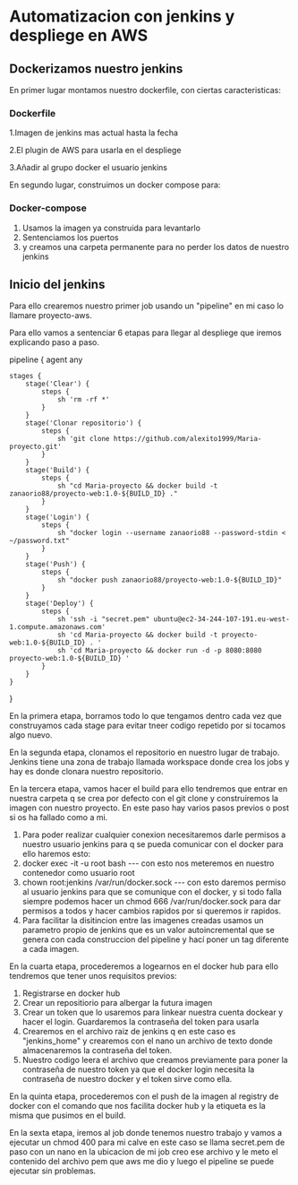 <h1>Automatizacion con jenkins y despliege en AWS</h1>
<h2>Dockerizamos nuestro jenkins</h2>
En primer lugar montamos nuestro dockerfile, con ciertas caracteristicas:

### Dockerfile

1.Imagen de jenkins mas actual hasta la fecha

2.El plugin de AWS para usarla en el despliege

3.Añadir al grupo docker el usuario jenkins 

En segundo lugar, construimos un docker compose para:

### Docker-compose

1. Usamos la imagen ya construida para levantarlo
2. Sentenciamos los puertos
3. y creamos una carpeta permanente para no perder los datos de nuestro jenkins

<h2>Inicio del jenkins </h2>

Para ello crearemos nuestro primer job usando un "pipeline" en mi caso lo llamare proyecto-aws.

Para ello vamos a sentenciar 6 etapas para llegar al despliege que iremos explicando paso a paso.

pipeline {
    agent any

    stages {
        stage('Clear') {
            steps {
                sh 'rm -rf *'
            }
        }
        stage('Clonar repositorio') {
            steps {
                sh 'git clone https://github.com/alexito1999/Maria-proyecto.git'
            }
        }
        stage('Build') {
            steps {
                sh "cd Maria-proyecto && docker build -t zanaorio88/proyecto-web:1.0-${BUILD_ID} ."
            }
        }
        stage('Login') {
            steps {
                sh "docker login --username zanaorio88 --password-stdin < ~/password.txt"
            }
        }
        stage('Push') {
            steps {
                sh "docker push zanaorio88/proyecto-web:1.0-${BUILD_ID}"
            }
        }
        stage('Deploy') {
            steps {
                sh 'ssh -i "secret.pem" ubuntu@ec2-34-244-107-191.eu-west-1.compute.amazonaws.com'
                sh 'cd Maria-proyecto && docker build -t proyecto-web:1.0-${BUILD_ID} . '
                sh 'cd Maria-proyecto && docker run -d -p 8080:8080 proyecto-web:1.0-${BUILD_ID} '
            }
        }
    }
}

En la primera etapa, borramos todo lo que tengamos dentro cada vez que construyamos cada stage para evitar tneer codigo repetido por si tocamos algo nuevo.

En la segunda etapa, clonamos el repositorio en nuestro lugar de trabajo. Jenkins tiene una zona de trabajo llamada workspace donde crea los jobs y hay es donde clonara nuestro repositorio.

En la tercera etapa, vamos hacer el build para ello tendremos que entrar en nuestra carpeta q se crea por defecto con el git clone y construiremos la imagen con nuestro proyecto. En este paso hay varios pasos previos o post si os ha fallado como a mi.

1. Para poder realizar cualquier conexion necesitaremos darle permisos a nuestro usuario jenkins para q se pueda comunicar con el docker para ello haremos esto:
2. docker exec -it -u root <nombre del contenedor> bash      --- con esto nos meteremos en nuestro contenedor como usuario root
3. chown root:jenkins /var/run/docker.sock                   --- con esto daremos permiso al usuario jenkins para que se comunique con el docker, y si todo falla siempre podemos hacer un chmod 666 /var/run/docker.sock para dar permisos a todos y hacer cambios rapidos por si queremos ir rapidos. 
4. Para facilitar la disitincion entre las imagenes creadas usamos un parametro propio de jenkins que es un valor autoincremental que se genera con cada construccion del pipeline y hací poner un tag diferente a cada imagen.

En la cuarta etapa, procederemos a logearnos en el docker hub para ello tendremos que tener unos requisitos previos:
1. Registrarse en docker hub
2. Crear un repositiorio para albergar la futura imagen
3. Crear un token que lo usaremos para linkear nuestra cuenta dockear y hacer el login. Guardaremos la contraseña del token para usarla
4. Crearemos en el archivo raiz de jenkins q en este caso es "jenkins_home" y crearemos con el nano un archivo de texto donde almacenaremos la contraseña del token.
5. Nuestro codigo leera el archivo que creamos previamente para poner la contraseña de nuestro token ya que el docker login necesita la contraseña de nuestro docker y el token sirve como ella.

En la quinta etapa, procederemos con el push de la imagen al registry de docker con el comando que nos facilita docker hub y la etiqueta es la misma que pusimos en el build.

En la sexta etapa, iremos al job donde tenemos nuestro trabajo y vamos a ejecutar un chmod 400 para mi calve en este caso se llama secret.pem de paso con un nano en la ubicacion de mi job creo ese archivo y le meto el contenido del archivo pem que aws me dio y luego el pipeline se puede ejecutar sin problemas. 

